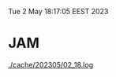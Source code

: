 Tue  2 May 18:17:05 EEST 2023
# JAM
<a href='./cache/202305/02_18.log'>./cache/202305/02_18.log</a>
